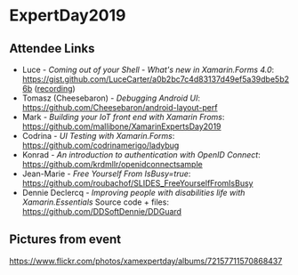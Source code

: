 # ExpertDay2019

## Attendee Links

- Luce - *Coming out of your Shell - What's new in Xamarin.Forms 4.0*: https://gist.github.com/LuceCarter/a0b2bc7c4d83137d49ef5a39dbe5b26b ([recording](https://www.youtube.com/watch?v=ZwxtHsdn8wM))
- Tomasz (Cheesebaron) - *Debugging Android UI*: https://github.com/Cheesebaron/android-layout-perf
- Mark - *Building your IoT front end with Xamarin Froms*: https://github.com/mallibone/XamarinExpertsDay2019
- Codrina - *UI Testing with Xamarin.Forms*: https://github.com/codrinamerigo/ladybug
- Konrad - *An introduction to authentication with OpenID Connect*: https://github.com/krdmllr/openidconnectsample
- Jean-Marie - *Free Yourself From IsBusy=true*: https://github.com/roubachof/SLIDES_FreeYourselfFromIsBusy 
- Dennie Declercq - *Improving people with disabilities life with Xamarin.Essentials* Source code + files: https://github.com/DDSoftDennie/DDGuard

## Pictures from event
https://www.flickr.com/photos/xamexpertday/albums/72157711570868437
